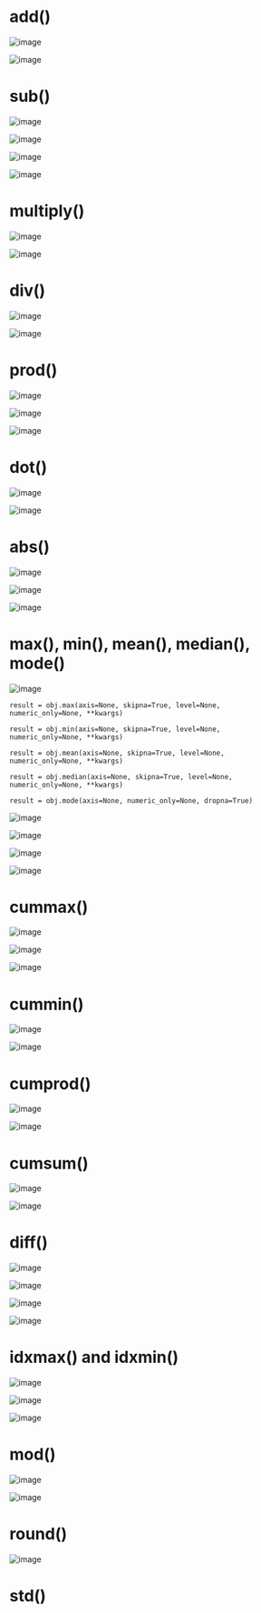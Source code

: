 # add()

![image](https://user-images.githubusercontent.com/60442877/232320048-898e3796-caa4-4c38-8a10-6bccbbc813ff.png)

![image](https://user-images.githubusercontent.com/60442877/232320123-a74984b4-3f8a-4be5-91df-5a6abba71bb3.png)

# sub()

![image](https://user-images.githubusercontent.com/60442877/232665193-d81b9fc1-0843-4d6e-a1ba-86f266dbfde9.png)

![image](https://user-images.githubusercontent.com/60442877/232665313-3acfef30-ece2-454a-b9e8-97cacae065cb.png)

![image](https://user-images.githubusercontent.com/60442877/232665338-5feda676-feaf-4b0b-a233-b609ca99b509.png)

![image](https://user-images.githubusercontent.com/60442877/232665355-be530e3c-ffc9-4b48-9c20-6d75f23e8e30.png)

# multiply()

![image](https://user-images.githubusercontent.com/60442877/232665625-2bd413c7-6c82-45e4-865d-0ce5a784a9dd.png)

![image](https://user-images.githubusercontent.com/60442877/232665657-0eb3a644-c500-48f0-9a1f-154a5dada2ba.png)


# div() 

![image](https://user-images.githubusercontent.com/60442877/232349348-08c1a61d-e945-4f5a-bf13-91a0538124a6.png)

![image](https://user-images.githubusercontent.com/60442877/232349638-93d60ff3-7387-4ea8-ba65-4f32162f01bc.png)


# prod()

![image](https://user-images.githubusercontent.com/60442877/232661412-f2dfbde1-6fef-4a88-aa50-8969b4cc7ca7.png)

![image](https://user-images.githubusercontent.com/60442877/232661429-9e1478d9-e0f2-4072-ba8f-5fe290210394.png)

![image](https://user-images.githubusercontent.com/60442877/232661528-e27c1912-e78b-4314-8132-00c871e0d487.png)

# dot() 

![image](https://user-images.githubusercontent.com/60442877/232349949-8db98ec8-70e2-4b9b-8dd5-fb5270dee0a0.png)

![image](https://user-images.githubusercontent.com/60442877/232350288-ff51f4a7-6cff-4e9e-8bc2-7b74efede4d0.png)

# abs()

![image](https://user-images.githubusercontent.com/60442877/232265969-f990a0f8-053b-4c56-b628-7a73613b0ac8.png)

![image](https://user-images.githubusercontent.com/60442877/232265986-46e669eb-3015-443d-8384-06d3ca8b35aa.png)

![image](https://user-images.githubusercontent.com/60442877/232265990-c1b9ec45-4773-455a-aa0f-8ea8c9c8ba1f.png)

# max(), min(), mean(), median(), mode()

![image](https://user-images.githubusercontent.com/60442877/232650430-2f4a5d04-c952-48f9-ae42-aa9130141372.png)

    result = obj.max(axis=None, skipna=True, level=None, numeric_only=None, **kwargs)

    result = obj.min(axis=None, skipna=True, level=None, numeric_only=None, **kwargs)

    result = obj.mean(axis=None, skipna=True, level=None, numeric_only=None, **kwargs)
    
    result = obj.median(axis=None, skipna=True, level=None, numeric_only=None, **kwargs)

    result = obj.mode(axis=None, numeric_only=None, dropna=True)

![image](https://user-images.githubusercontent.com/60442877/232650567-103c20c1-9ad7-4250-a270-c39ddbf94a9f.png)

![image](https://user-images.githubusercontent.com/60442877/232650609-e77c1d93-668f-4883-bfa0-5f608ff2cd0e.png)

![image](https://user-images.githubusercontent.com/60442877/232650632-4e89c84b-abbe-405e-86b5-252639e0b839.png)

![image](https://user-images.githubusercontent.com/60442877/232650659-c9da910a-242b-4045-8efc-4df6f95be105.png)

# cummax()

![image](https://user-images.githubusercontent.com/60442877/232337167-67f74900-ebb8-41b2-b68c-934b15f344ee.png)

![image](https://user-images.githubusercontent.com/60442877/232337181-3cfea839-86b9-4980-be5e-22968f416c59.png)

![image](https://user-images.githubusercontent.com/60442877/232337353-866a8c6c-00f7-4914-9baf-377bb938db91.png)

# cummin()

![image](https://user-images.githubusercontent.com/60442877/232347604-59824678-78c4-4be4-aabe-78b2b1b8945f.png)

![image](https://user-images.githubusercontent.com/60442877/232347852-f5eae23c-fe54-4952-89b9-1e4dc685b1e5.png)

# cumprod()

![image](https://user-images.githubusercontent.com/60442877/232347868-963c5ec6-af51-446b-bf2e-e9b1427f0a30.png)

![image](https://user-images.githubusercontent.com/60442877/232347983-5b2b983a-cc1d-470f-8981-d82eae904658.png)

# cumsum()

![image](https://user-images.githubusercontent.com/60442877/232348023-f53f2e7a-5179-4068-b603-c7f5661e4f01.png)

![image](https://user-images.githubusercontent.com/60442877/232348097-c110b527-3f6e-42bc-9d6a-f2231081a829.png)

# diff()

![image](https://user-images.githubusercontent.com/60442877/232348552-d14f885d-e3cc-4035-8ccd-94fa94d1d0ef.png)

![image](https://user-images.githubusercontent.com/60442877/232348843-08086ec3-0c0e-48ae-9f4f-0a0586a5de48.png)

![image](https://user-images.githubusercontent.com/60442877/232348826-931401ac-e3f9-40c9-82ab-8e3621956e4b.png)

![image](https://user-images.githubusercontent.com/60442877/232348831-4386e404-e017-45b8-86be-b9aebf3834f3.png)


# idxmax() and idxmin()

![image](https://user-images.githubusercontent.com/60442877/232364994-af384baa-ce6c-4486-805a-7a3c6321ad47.png)

![image](https://user-images.githubusercontent.com/60442877/232365016-1194926d-298c-49c4-b1be-8ff91da2bdc9.png)

![image](https://user-images.githubusercontent.com/60442877/232365476-a8d8020f-11b0-4fe9-b959-45d38b8f4ba6.png)

# mod()

![image](https://user-images.githubusercontent.com/60442877/232652395-d101438b-5d0c-46a0-a927-51f0f806ecba.png)

![image](https://user-images.githubusercontent.com/60442877/232652335-eac2a091-c24f-4990-86d1-ad285736f9b9.png)

# round()

![image](https://user-images.githubusercontent.com/60442877/232664572-a944037e-3e46-4fea-9147-f80f54b4b846.png)

# std()
